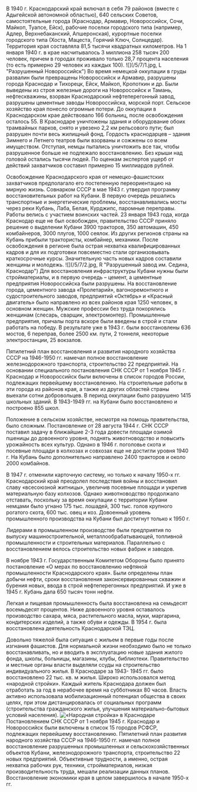 В 1940 г. Краснодарский край включал в себя 79 районов (вместе с Адыгейской автономной областью), 640 сельских Советов, самостоятельные города (Краснодар, Армавир, Новороссийск, Сочи, Майкоп, Туапсе, Ейск), рабочие поселки городского типа (например, Адлер, Верхнебаканский, Апшеронская), курортные поселки городского типа (Хоста, Мацеста, Горячий Ключ, Солнцедар). Территория края составляла 81,5 тысячи квадратных километров. На 1 января 1940 г. в крае насчитывалось 3 миллиона 258 тысяч 200 человек, причем в городах проживало только 28,7 процента населения (то есть примерно 29 человек из каждых 100).
![](/5/7/1.jpg, L  "Разрушенный Новороссийск")
Во время немецкой оккупации в груды развалин были превращены Новороссийск и Армавир, разрушены города Краснодар и Тихорецк, Ейск, Майкоп, Кропоткин и др. Были выведены из строя железные дороги на Новороссийск и Тамань, нефтескважины, взорван Краснодарский нефтеперегонный завод, разрушены цементные заводы Новороссийска, морской порт. Сельское хозяйство края понесло огромные потери. До оккупации в Краснодарском крае действовало 166 больниц, после освобождения осталось 55. В Краснодаре уничтожены здания и оборудование обоих трамвайных парков, снято и увезено 2,2 км рельсового пути; был разрушен почти весь жилищный фонд. Гордость краснодарцев –   здания Зимнего и Летнего театров были взорваны и сожжены со всем имуществом. Отступая, немцы пытались уничтожить все так, чтобы разрушенное больше не подлежало восстановлению. Без крыши над головой остались тысячи людей. По оценкам экспертов ущерб от действий захватчиков составил примерно 15 миллиардов рублей.

Освобождение Краснодарского края от немецко-фашистских захватчиков предполагало его постепенную переориентацию на мирную жизнь. Совнарком СССР в мае 1943 г. утвердил программу восстановительных работ на Кубани. В первую очередь решались транспортные и энергетические проблемы, восстанавливались мосты через реки Кубань, Лаба, Белая, Курджипс, паромные переправы. Работы велись с участием воинских частей. 23 января 1943 года, когда Краснодар еще не был освобожден, правительство СССР приняло решение о выделении Кубани 3900 тракторов, 350 автомашин, 450 комбайнеров, 3000 плугов, 1000 сеялок.  Из других регионов страны на Кубань прибыли трактористы, комбайнер, механики. После освобождения в регионе была острая нехватка квалифицированных кадров и для их подготовки повсеместно стали организовывать краткосрочные курсы. Значительную часть новых кадров составили женщины и молодежь. 
![](/5/7/2.jpg, R  "Разрушенный завод им. Седина, Краснодар")
Для восстановления инфраструктуры Кубани нужны были стройматериалы, и в первую очередь – цемент, а цементные предприятия Новороссийска были разрушены. На восстановление города, цементного завода «Пролетарий», вагоноремонтного и судостроительного заводов, предприятий «Октябрь» и «Красный двигатель» было направлено из всех районов края 1250 человек, в основном женщин. Мужские профессии без труда покорялись женщинам (слесарь, сварщик, электромонтер). Промышленные предприятия, причалы порта вскоре были введены в строй и стали работать на победу. В результате уже в 1943 г. были восстановлены 636 мостов, 6 переправ, более 2500 км. пути, 2 тоннеля, некоторые электростанции, 25 вокзалов.

Пятилетний план восстановления и развития народного хозяйства СССР на 1946-1950 гг. намечал полное восстановление железнодорожного транспорта, строительство 22 предприятий. На основании специального постановления СНК СССР от 1 ноября 1945 г. Краснодар и Новороссийск были включены в список городов России, подлежащих первейшему восстановлению. На строительные работы в эти города из районов края, а также из других областей страны выехали сотни добровольцев. В период оккупации было разрушено 1415 школьных зданий. В 1943-1949 гг. на Кубани было восстановлено и построено 855 школ. 

Положение в сельском хозяйстве, несмотря на помощь правительства, было сложным. Постановление от 28 августа 1944 г. СНК СССР поставил задачу в ближайшие 2-3 года довести площади  озимой пшеницы до довоенного уровня, поднять животноводство и повысить урожайность всех культур. Однако в 1946 г. поголовье скота и посевные площади в колхозах и совхозах еще не достигли уровня 1940 г. На Кубань было дополнительно направлено 2400 тракторов и около 2000 комбайнов. 

В 1947 г. отменили карточную систему, но только к началу 1950-х гг. Краснодарский край преодолел последствия войны и восстановил славу «всесоюзной житницы», увеличив посевные площади и укрепив материальную базу колхозов. Однако животноводство продолжало отставать, поскольку  за время оккупации с  территории Кубани немцами было угнано 175 тыс. лошадей, 300 тыс. голов крупного рогатого скота, 600 тыс. овец и коз. Довоенный уровень промышленного производства на Кубани был достигнут только к 1950 г.

Лидерами в промышленном производстве были предприятия по выпуску машиностроительной, металлообрабатывающей, топливной промышленности и строительных материалов. Параллельно с восстановлением велось строительство новых фабрик и заводов. 

В ноябре 1943 г. Государственным Комитетом Обороны  было принято  постановление «О мерах по восстановлению нефтяной промышленности Краснодарского края». Были определены план добычи нефти, сроки восстановления законсервированных скважин и бурения новых, ввода в строй нефтеперегонных предприятий. И уже в 1945 г. Кубань дала 650 тысяч тонн нефти.

Легкая и пищевая промышленность была восстановлена на семьдесят восемьдесят  процентов. Ниже довоенного уровня оставалось производство сахара, мяса, растительного масла, муки, маргарина, кондитерских изделий, а также обуви и одежды. В 1954 г. была восстановлена деятельность Краснодарской ТЭЦ.

Довольно тяжелой была ситуация с жильем в первые годы после изгнания фашистов. Для нормальной жизни необходимо было не только восстанавливать, но и вводить в эксплуатацию новые здания жилого фонда, школы, больницы, магазины, клубы, библиотеки. Правительство и местные органы власти выделяли ссуды на строительство индивидуального жилья. В Краснодаре за 1943- 1945 гг. было восстановлено 22 тыс. кв. м жилья. Широко использовался метод «народной стройки». Каждый житель Краснодара должен был отработать за год в нерабочее время на субботниках 80 часов. Власть активно использовала мобилизационный потенциал общества в своих целях, при этом дистанцировалась от социальных программ (строительства гражданского жилья, улучшения материально-бытовых условий населения).
![](/5/7/4.jpg  "«Народная стройка» в Краснодаре")
Постановлением СНК СССР от 1 ноября 1945 г. Краснодар и Новороссийск были включены в список 15 городов РСФСР, подлежащих первейшему восстановлению. Пятилетний план развития народного хозяйства СССР на 1946-1950 гг. намечал полное восстановление разрушенных промышленных и сельскохозяйственных объектов Кубани, железнодорожного транспорта, строительство 22 новых предприятий. Объективные трудности, а именно, острая нехватка рабочих рук, техники, стройматериалов, низкая производительность труда, мешали реализации данных планов. Восстановление экономики края в целом завершилось в начале 1950-х гг.